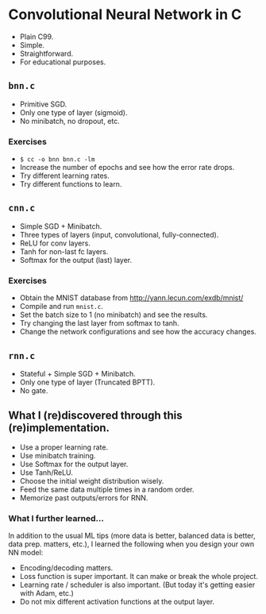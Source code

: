 # Convolutional Neural Network in C

 * Plain C99.
 * Simple.
 * Straightforward.
 * For educational purposes.

## `bnn.c`

 * Primitive SGD.
 * Only one type of layer (sigmoid).
 * No minibatch, no dropout, etc.

### Exercises

 * `$ cc -o bnn bnn.c -lm`
 * Increase the number of epochs and see how the error rate drops.
 * Try different learning rates.
 * Try different functions to learn.

## `cnn.c`

 * Simple SGD + Minibatch.
 * Three types of layers (input, convolutional, fully-connected).
 * ReLU for conv layers.
 * Tanh for non-last fc layers.
 * Softmax for the output (last) layer.

### Exercises

 * Obtain the MNIST database from http://yann.lecun.com/exdb/mnist/
 * Compile and run `mnist.c`.
 * Set the batch size to 1 (no minibatch) and see the results.
 * Try changing the last layer from softmax to tanh.
 * Change the network configurations and see how the accuracy changes.

## `rnn.c`

 * Stateful + Simple SGD + Minibatch.
 * Only one type of layer (Truncated BPTT).
 * No gate.

## What I (re)discovered through this (re)implementation.

 * Use a proper learning rate.
 * Use minibatch training.
 * Use Softmax for the output layer.
 * Use Tanh/ReLU.
 * Choose the initial weight distribution wisely.
 * Feed the same data multiple times in a random order.
 * Memorize past outputs/errors for RNN.

### What I further learned...

In addition to the usual ML tips (more data is better,
balanced data is better, data prep. matters, etc.),
I learned the following when you design your own NN model:

 * Encoding/decoding matters.
 * Loss function is super important. It can make or break the whole project.
 * Learning rate / scheduler is also important.
   (But today it's getting easier with Adam, etc.)
 * Do not mix different activation functions at the output layer.
